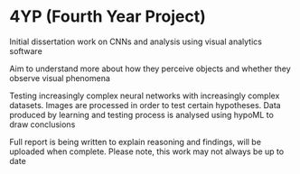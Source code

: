 # 4YP (Fourth Year Project)

Initial dissertation work on CNNs and analysis using visual analytics software

Aim to understand more about how they perceive objects and whether they observe visual phenomena

Testing increasingly complex neural networks with increasingly complex datasets.
Images are processed in order to test certain hypotheses. 
Data produced by learning and testing process is analysed using hypoML to draw conclusions

Full report is being written to explain reasoning and findings, will be uploaded when complete.
Please note, this work may not always be up to date
